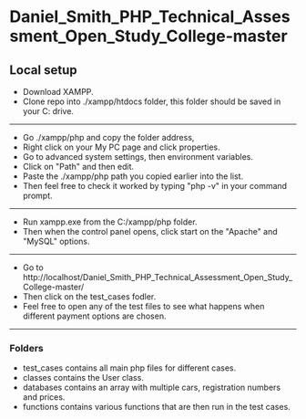 # Daniel_Smith_PHP_Technical_Assessment_Open_Study_College-master

## Local setup

- Download XAMPP.
- Clone repo into ./xampp/htdocs folder, this folder should be saved in your C: drive.
---
- Go ./xampp/php and copy the folder address, 
- Right click on your My PC page and click properties.
- Go to advanced system settings, then environment variables.
- Click on "Path" and then edit.
- Paste the ./xampp/php path you copied earlier into the list.
- Then feel free to check it worked by typing "php -v" in your command prompt.
---
- Run xampp.exe from the C:/xampp/php folder. 
- Then when the control panel opens, click start on the "Apache" and "MySQL" options.
---
- Go to http://localhost/Daniel_Smith_PHP_Technical_Assessment_Open_Study_College-master/
- Then click on the test_cases fodler.
- Feel free to open any of the test files to see what happens when different payment options are chosen.
---
### Folders
- test_cases contains all main php files for different cases.
- classes contains the User class.
- databases contains an array with multiple cars, registration numbers and prices.
- functions contains various functions that are then run in the test cases.
